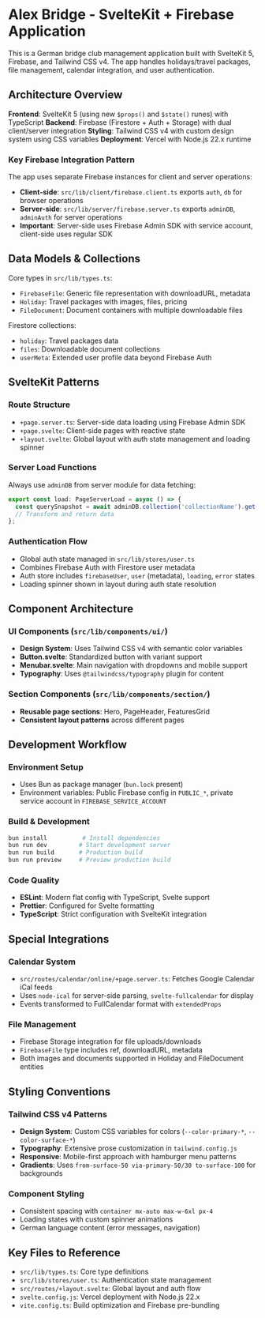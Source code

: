 # Alex Bridge - SvelteKit + Firebase Application

This is a German bridge club management application built with SvelteKit 5, Firebase, and Tailwind CSS v4. The app handles holidays/travel packages, file management, calendar integration, and user authentication.

## Architecture Overview

**Frontend**: SvelteKit 5 (using new `$props()` and `$state()` runes) with TypeScript
**Backend**: Firebase (Firestore + Auth + Storage) with dual client/server integration
**Styling**: Tailwind CSS v4 with custom design system using CSS variables
**Deployment**: Vercel with Node.js 22.x runtime

### Key Firebase Integration Pattern

The app uses separate Firebase instances for client and server operations:
- **Client-side**: `src/lib/client/firebase.client.ts` exports `auth`, `db` for browser operations
- **Server-side**: `src/lib/server/firebase.server.ts` exports `adminDB`, `adminAuth` for server operations
- **Important**: Server-side uses Firebase Admin SDK with service account, client-side uses regular SDK

## Data Models & Collections

Core types in `src/lib/types.ts`:
- `FirebaseFile`: Generic file representation with downloadURL, metadata
- `Holiday`: Travel packages with images, files, pricing  
- `FileDocument`: Document containers with multiple downloadable files

Firestore collections:
- `holiday`: Travel packages data
- `files`: Downloadable document collections
- `userMeta`: Extended user profile data beyond Firebase Auth

## SvelteKit Patterns

### Route Structure
- `+page.server.ts`: Server-side data loading using Firebase Admin SDK
- `+page.svelte`: Client-side pages with reactive state
- `+layout.svelte`: Global layout with auth state management and loading spinner

### Server Load Functions
Always use `adminDB` from server module for data fetching:
```typescript
export const load: PageServerLoad = async () => {
  const querySnapshot = await adminDB.collection('collectionName').get();
  // Transform and return data
};
```

### Authentication Flow
- Global auth state managed in `src/lib/stores/user.ts`
- Combines Firebase Auth with Firestore user metadata
- Auth store includes `firebaseUser`, `user` (metadata), `loading`, `error` states
- Loading spinner shown in layout during auth state resolution

## Component Architecture

### UI Components (`src/lib/components/ui/`)
- **Design System**: Uses Tailwind CSS v4 with semantic color variables
- **Button.svelte**: Standardized button with variant support
- **Menubar.svelte**: Main navigation with dropdowns and mobile support
- **Typography**: Uses `@tailwindcss/typography` plugin for content

### Section Components (`src/lib/components/section/`)
- **Reusable page sections**: Hero, PageHeader, FeaturesGrid
- **Consistent layout patterns** across different pages

## Development Workflow

### Environment Setup
- Uses Bun as package manager (`bun.lock` present)
- Environment variables: Public Firebase config in `PUBLIC_*`, private service account in `FIREBASE_SERVICE_ACCOUNT`

### Build & Development
```bash
bun install          # Install dependencies
bun run dev         # Start development server  
bun run build       # Production build
bun run preview     # Preview production build
```

### Code Quality
- **ESLint**: Modern flat config with TypeScript, Svelte support
- **Prettier**: Configured for Svelte formatting
- **TypeScript**: Strict configuration with SvelteKit integration

## Special Integrations

### Calendar System
- `src/routes/calendar/online/+page.server.ts`: Fetches Google Calendar iCal feeds
- Uses `node-ical` for server-side parsing, `svelte-fullcalendar` for display
- Events transformed to FullCalendar format with `extendedProps`

### File Management
- Firebase Storage integration for file uploads/downloads
- `FirebaseFile` type includes ref, downloadURL, metadata
- Both images and documents supported in Holiday and FileDocument entities

## Styling Conventions

### Tailwind CSS v4 Patterns
- **Design System**: Custom CSS variables for colors (`--color-primary-*`, `--color-surface-*`)
- **Typography**: Extensive prose customization in `tailwind.config.js`
- **Responsive**: Mobile-first approach with hamburger menu patterns
- **Gradients**: Uses `from-surface-50 via-primary-50/30 to-surface-100` for backgrounds

### Component Styling
- Consistent spacing with `container mx-auto max-w-6xl px-4`
- Loading states with custom spinner animations
- German language content (error messages, navigation)

## Key Files to Reference

- `src/lib/types.ts`: Core type definitions
- `src/lib/stores/user.ts`: Authentication state management  
- `src/routes/+layout.svelte`: Global layout and auth flow
- `svelte.config.js`: Vercel deployment with Node.js 22.x
- `vite.config.ts`: Build optimization and Firebase pre-bundling
